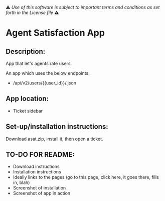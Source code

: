 :warning: *Use of this software is subject to important terms and conditions as set forth in the License file* :warning:

# Agent Satisfaction App

## Description:

App that let's agents rate users.

An app which uses the below endpoints:

* /api/v2/users/{{user_id}}/.json

## App location:

* Ticket sidebar

## Set-up/installation instructions:

Download asat.zip, install it, then open a ticket.

## TO-DO FOR README: 
- Download instructions 
- Installation instructions 
- Ideally links to the pages (go to this page, click here, it goes there, fills in, blah) 
- Screenshot of installation 
- Screenshot of app in action 
